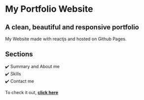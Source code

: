 # My Portfolio Website

## A clean, beautiful and responsive portfolio

My Website made with reactjs and hosted on Github Pages.

## Sections

✔️ Summary and About me\
✔️ Skills \
✔️ Contact me

To check it out, **[click here](https://th3codebr34ker.github.io/)**